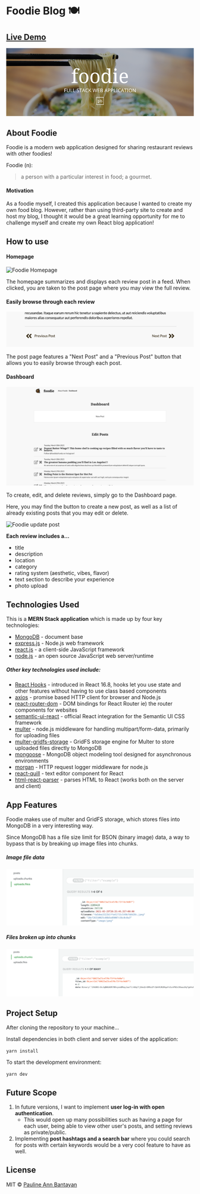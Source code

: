 # Foodie Blog 🍽️ 

## [Live Demo](https://foodie-react-blog.herokuapp.com/)

<img src="client/src/assets/readme/foodie-banner.png">

## About Foodie
Foodie is a modern web application designed for sharing restaurant reviews with other foodies!

Foodie (n):
> a person with a particular interest in food; a gourmet.

#### Motivation
As a foodie myself, I created this application because I wanted to create my own food blog. However, rather than using third-party site to create and host my blog, I thought it would be a great learning opportunity for me to challenge myself and create my own React blog application!

## How to use

#### Homepage
![Foodie Homepage](client/src/assets/readme/foodie-home.gif)

The homepage summarizes and displays each review post in a feed. When clicked, you are taken to the post page where you may view the full review.

#### Easily browse through each review
<img src="client/src/assets/readme/foodie-nextpost.png">

The post page features a "Next Post" and a "Previous Post" button that allows you to easily  browse through each post.

#### Dashboard
<img src="client/src/assets/readme/foodie-dashboard.png">

To create, edit, and delete reviews, simply go to the Dashboard page.

Here, you may find the button to create a new post, as well as a list of already existing posts that you may edit or delete.

![Foodie update post](client/src/assets/readme/foodie-update.gif)

**Each review includes a...**

* title
* description
* location
* category
* rating system (aesthetic, vibes, flavor)
* text section to describe your experience
* photo upload

## Technologies Used
This is a **MERN Stack application** which is made up by four key technologies:

* [MongoDB](https://docs.mongodb.com/) - document base
* [express.js](https://expressjs.com/) - Node.js web framework
* [react.js](https://reactjs.org/) - a client-side JavaScript framework
* [node.js](https://nodejs.org/en/docs/) - an open source JavaScript web server/runtime

##### Other key technologies used include:

* [React Hooks](https://reactjs.org/docs/hooks-intro.html) - introduced in React 16.8, hooks let you use state and other features without having to use class based components
* [axios](https://www.npmjs.com/package/axios) - promise based HTTP client for browser and Node.js
* [react-router-dom](https://www.npmjs.com/package/react-router-dom) - DOM bindings for React Router ie) the router components for websites
* [semantic-ui-react](https://react.semantic-ui.com/) - official React integration for the Semantic UI CSS framework
* [multer](https://www.npmjs.com/package/multer) - node.js middleware for handling multipart/form-data, primarily for uploading files
* [multer-gridfs-storage](https://www.npmjs.com/package/multer-gridfs-storage) - GridFS storage engine for Multer to store uploaded files directly to MongoDB
* [mongoose](https://www.npmjs.com/package/mongoose) - MongoDB object modeling tool designed for asynchronous environments
* [morgan](https://www.npmjs.com/package/morgan) -  HTTP request logger middleware for node.js
* [react-quill](https://www.npmjs.com/package/react-quill) - text editor component for React
* [html-react-parser](https://www.npmjs.com/package/html-react-parser) - parses HTML to React (works both on the server and client)

## App Features
Foodie makes use of multer and GridFS storage, which stores files into MongoDB in a very interesting way.

Since MongoDB has a file size limit for BSON (binary image) data, a way to bypass that is by breaking up image files into chunks.

##### Image file data
<img src="client/src/assets/readme/foodie-files.png">

##### Files broken up into chunks
<img src="client/src/assets/readme/foodie-chunks.png">

## Project Setup
After cloning the repository to your machine...

Install dependencies in both client and server sides of the application:

`yarn install`

To start the development environment:

`yarn dev`

## Future Scope
1. In future versions, I want to implement **user log-in with open authentication**.
	* This would open up many possibilities such as having a page for each user, being able to view other user's posts, and setting reviews as private/public.
2. Implementing **post hashtags and a search bar** where you could search for posts with certain keywords would be a very cool feature to have as well.

## License
MIT © [Pauline Ann Bantayan](https://www.paulineann.me/)